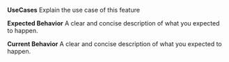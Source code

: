 
**UseCases**
Explain the use case of this feature

**Expected Behavior**
A clear and concise description of what you expected to happen.

**Current Behavior**
A clear and concise description of what you expected to happen.
